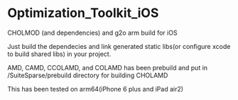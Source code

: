 # Optimization_Toolkit_iOS

CHOLMOD (and dependencies) and g2o arm build for iOS

Just build the dependecies and link generated static libs(or configure xcode to build shared libs) in your project.

AMD, CAMD, CCOLAMD, and COLAMD has been prebuild and put in /SuiteSparse/prebuild directory for building CHOLAMD

This has been tested on arm64(iPhone 6 plus and iPad air2)
